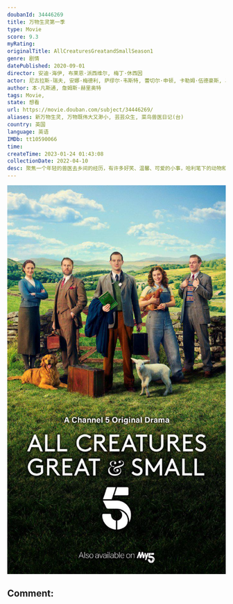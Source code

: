 ```yaml
---
doubanId: 34446269
title: 万物生灵第一季
type: Movie
score: 9.3
myRating: 
originalTitle: AllCreaturesGreatandSmallSeason1
genre: 剧情
datePublished: 2020-09-01
director: 安迪·海伊, 布莱恩·派西维尔, 梅丁·休西因
actor: 尼古拉斯·瑞夫, 安娜·梅德利, 萨缪尔·韦斯特, 蕾切尔·申顿, 卡勒姆·伍德豪斯, 马修·刘易斯, 黛安娜·里格, 亚历克西斯·普拉特, 奈杰尔·贝茨, 德里克, 伊莫金·克劳森, 加布里埃尔·奎格利, 德鲁·凯恩, 菲利普·加斯科因, 奈杰尔·哈弗斯, 梅拉尼·基尔伯恩, 苏珊·詹姆森, 肖恩·卡尔森, 麦米·麦考伊, 史蒂夫·杰克逊, 托尼·皮茨, 娜奥米·拉德克利夫, undefined, 史蒂文·布莱克利, 哈里特·斯莱特, 大卫·伍德, 莫莉·温纳德
author: 本·凡斯通, 詹姆斯·赫里奥特
tags: Movie, 
state: 想看
url: https://movie.douban.com/subject/34446269/
aliases: 新万物生灵, 万物既伟大又渺小, 芸芸众生, 菜鸟兽医日记(台)
country: 英国
language: 英语
IMDb: tt10590066
time: 
createTime: 2023-01-24 01:43:08
collectionDate: 2022-04-10
desc: 聚焦一个年轻的兽医去乡间的经历，有许多好笑、温馨、可爱的小事，哈利笔下的动物和人都充满灵性，给人春风拂面般的感触。1970年代曾被拍成多部影视作品。
---
```


![image](assets/p2618561000.jpg)

Comment: 
---

